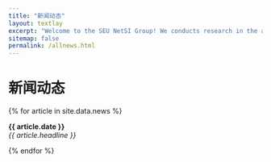 ```yaml
---
title: "新闻动态"
layout: textlay
excerpt: "Welcome to the SEU NetSI Group! We conducts research in the area of Internet of Things and Swarm Intelligence. Our goal is to provide theoretically sound analysis as well as build practically working systems."
sitemap: false
permalink: /allnews.html
---
```


# 新闻动态

{% for article in site.data.news %}
<p><b>{{ article.date }}</b><br>
<em>{{ article.headline }}</em></p>
{% endfor %}
